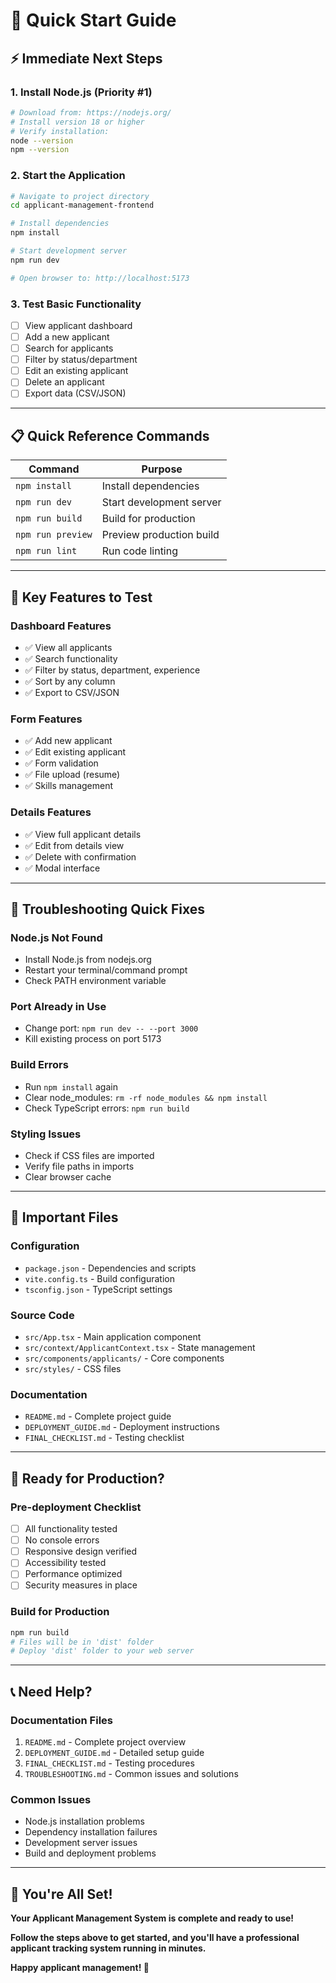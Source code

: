 # 🚀 **Quick Start Guide**

## **⚡ Immediate Next Steps**

### **1. Install Node.js** (Priority #1)
```bash
# Download from: https://nodejs.org/
# Install version 18 or higher
# Verify installation:
node --version
npm --version
```

### **2. Start the Application**
```bash
# Navigate to project directory
cd applicant-management-frontend

# Install dependencies
npm install

# Start development server
npm run dev

# Open browser to: http://localhost:5173
```

### **3. Test Basic Functionality**
- [ ] View applicant dashboard
- [ ] Add a new applicant
- [ ] Search for applicants
- [ ] Filter by status/department
- [ ] Edit an existing applicant
- [ ] Delete an applicant
- [ ] Export data (CSV/JSON)

---

## **📋 Quick Reference Commands**

| Command | Purpose |
|---------|---------|
| `npm install` | Install dependencies |
| `npm run dev` | Start development server |
| `npm run build` | Build for production |
| `npm run preview` | Preview production build |
| `npm run lint` | Run code linting |

---

## **🎯 Key Features to Test**

### **Dashboard Features**
- ✅ View all applicants
- ✅ Search functionality
- ✅ Filter by status, department, experience
- ✅ Sort by any column
- ✅ Export to CSV/JSON

### **Form Features**
- ✅ Add new applicant
- ✅ Edit existing applicant
- ✅ Form validation
- ✅ File upload (resume)
- ✅ Skills management

### **Details Features**
- ✅ View full applicant details
- ✅ Edit from details view
- ✅ Delete with confirmation
- ✅ Modal interface

---

## **🔧 Troubleshooting Quick Fixes**

### **Node.js Not Found**
- Install Node.js from nodejs.org
- Restart your terminal/command prompt
- Check PATH environment variable

### **Port Already in Use**
- Change port: `npm run dev -- --port 3000`
- Kill existing process on port 5173

### **Build Errors**
- Run `npm install` again
- Clear node_modules: `rm -rf node_modules && npm install`
- Check TypeScript errors: `npm run build`

### **Styling Issues**
- Check if CSS files are imported
- Verify file paths in imports
- Clear browser cache

---

## **📁 Important Files**

### **Configuration**
- `package.json` - Dependencies and scripts
- `vite.config.ts` - Build configuration
- `tsconfig.json` - TypeScript settings

### **Source Code**
- `src/App.tsx` - Main application component
- `src/context/ApplicantContext.tsx` - State management
- `src/components/applicants/` - Core components
- `src/styles/` - CSS files

### **Documentation**
- `README.md` - Complete project guide
- `DEPLOYMENT_GUIDE.md` - Deployment instructions
- `FINAL_CHECKLIST.md` - Testing checklist

---

## **🚀 Ready for Production?**

### **Pre-deployment Checklist**
- [ ] All functionality tested
- [ ] No console errors
- [ ] Responsive design verified
- [ ] Accessibility tested
- [ ] Performance optimized
- [ ] Security measures in place

### **Build for Production**
```bash
npm run build
# Files will be in 'dist' folder
# Deploy 'dist' folder to your web server
```

---

## **📞 Need Help?**

### **Documentation Files**
1. `README.md` - Complete project overview
2. `DEPLOYMENT_GUIDE.md` - Detailed setup guide
3. `FINAL_CHECKLIST.md` - Testing procedures
4. `TROUBLESHOOTING.md` - Common issues and solutions

### **Common Issues**
- Node.js installation problems
- Dependency installation failures
- Development server issues
- Build and deployment problems

---

## **🎉 You're All Set!**

**Your Applicant Management System is complete and ready to use!**

**Follow the steps above to get started, and you'll have a professional applicant tracking system running in minutes.**

**Happy applicant management! 🎯**
